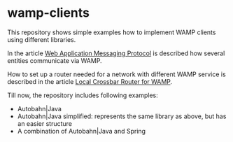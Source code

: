 # wamp-clients

This repository shows simple examples how to implement WAMP clients using different libraries.

In the article [Web Application Messaging Protocol](https://blog.felix-seifert.com/web-application-messaging-protocol/) is described how several entities communicate via WAMP.

How to set up a router needed for a network with different WAMP service is described in the article [Local Crossbar Router for WAMP](https://blog.felix-seifert.com/local-crossbar-router-wamp/).

Till now, the repository includes following examples:
* Autobahn|Java
* Autobahn|Java simplified: represents the same library as above, but has an easier structure 
* A combination of Autobahn|Java and Spring
